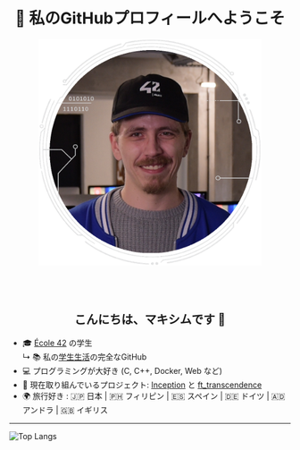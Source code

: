 <div>
    <h1 align="center">👋 私のGitHubプロフィールへようこそ</h1>
    <p align="center">
    <a href="https://github.com/M2000-fr"><img src="mechard_42.png" alt="Maxime ECHARD" width="400"></a></p>
</div>

<br></br>

 <h2 align="center">こんにちは、マキシムです 👋</h2>

- 🎓 [École 42](https://profile.intra.42.fr/users/mechard) の学生  
  ↳ 📚 私の[学生生活](https://github.com/Mechard-Organization/42_Paris)の完全なGitHub
- 💻 プログラミングが大好き (C, C++, Docker, Web など)  
- 🚀 現在取り組んでいるプロジェクト: [Inception](https://github.com/Mechard-Organization/Projects/tree/main/In_progress/Inception) と [ft_transcendence](https://github.com/Mechard-Organization/Ft_transcendence/tree/main)  
- 🌍 旅行好き : 🇯🇵 日本 | 🇵🇭 フィリピン | 🇪🇸 スペイン | 🇩🇪 ドイツ | 🇦🇩 アンドラ | 🇬🇧 イギリス  

---

![Top Langs](https://github-readme-stats-perso-phi.vercel.app/api/top-langs/?username=M2000-fr&layout=compact&theme=dark&include_orgs=true&role=OWNER,COLLABORATOR,ORGANIZATION_MEMBER&count_private=true)
